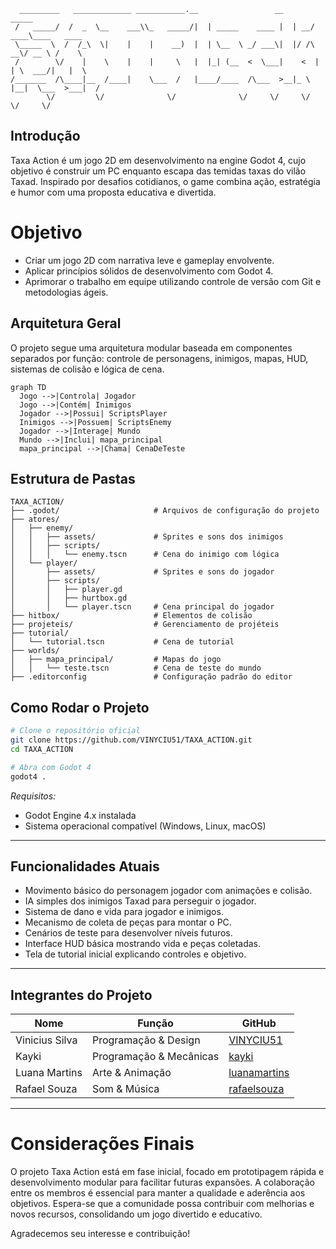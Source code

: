 
```
  _________   _____________ ___________.__                 __      _____                 
 /   _____/  /  _  \__    ___\\_   _____/|  | _____    ____ |  | __/ ____\____   ____     
 \_____  \  /  /_\  \|    |    |    __)  |  | \__  \ _/ ___\|  |/ /\   __\/ __ \ /    \    
 /        \/    |    \    |    |     \   |  |_| (__  <  \___|    <  |  | \  ___/|   |  \   
/_______  /\____|__  /____|    \___  /   |____/____  /\___  >__|_ \ |__|  \___  >___|  /   
        \/         \/              \/              \/     \/     \/           \/     \/    
``` 
## Introdução

Taxa Action é um jogo 2D em desenvolvimento na engine Godot 4, cujo objetivo é construir um PC enquanto escapa das temidas taxas do vilão Taxad. Inspirado por desafios cotidianos, o game combina ação, estratégia e humor com uma proposta educativa e divertida.

# Objetivo

- Criar um jogo 2D com narrativa leve e gameplay envolvente.
- Aplicar princípios sólidos de desenvolvimento com Godot 4.
- Aprimorar o trabalho em equipe utilizando controle de versão com Git e metodologias ágeis.

## Arquitetura Geral

O projeto segue uma arquitetura modular baseada em componentes separados por função: controle de personagens, inimigos, mapas, HUD, sistemas de colisão e lógica de cena.

```
graph TD
  Jogo -->|Controla| Jogador
  Jogo -->|Contém| Inimigos
  Jogador -->|Possui| ScriptsPlayer
  Inimigos -->|Possuem| ScriptsEnemy
  Jogador -->|Interage| Mundo
  Mundo -->|Inclui| mapa_principal
  mapa_principal -->|Chama| CenaDeTeste

```

## Estrutura de Pastas


```
TAXA_ACTION/
├── .godot/                     # Arquivos de configuração do projeto
├── atores/
│   ├── enemy/
│   │   ├── assets/             # Sprites e sons dos inimigos
│   │   ├── scripts/
│   │   │   └── enemy.tscn      # Cena do inimigo com lógica
│   └── player/
│       ├── assets/             # Sprites e sons do jogador
│       ├── scripts/
│       │   ├── player.gd
│       │   ├── hurtbox.gd
│       │   └── player.tscn     # Cena principal do jogador
├── hitbox/                     # Elementos de colisão
├── projeteis/                  # Gerenciamento de projéteis
├── tutorial/
│   └── tutorial.tscn           # Cena de tutorial
├── worlds/
│   ├── mapa_principal/         # Mapas do jogo
│   │   └── teste.tscn          # Cena de teste do mundo
├── .editorconfig               # Configuração padrão do editor

```

## Como Rodar o Projeto

```bash
# Clone o repositório oficial
git clone https://github.com/VINYCIU51/TAXA_ACTION.git
cd TAXA_ACTION

# Abra com Godot 4
godot4 .
```

*Requisitos:*  
- Godot Engine 4.x instalada  
- Sistema operacional compatível (Windows, Linux, macOS)  

---

## Funcionalidades Atuais

- Movimento básico do personagem jogador com animações e colisão.  
- IA simples dos inimigos Taxad para perseguir o jogador.  
- Sistema de dano e vida para jogador e inimigos.  
- Mecanismo de coleta de peças para montar o PC.  
- Cenários de teste para desenvolver níveis futuros.  
- Interface HUD básica mostrando vida e peças coletadas.  
- Tela de tutorial inicial explicando controles e objetivo.  

---

 ## Integrantes do Projeto

| Nome           | Função             | GitHub                                      |
|----------------|--------------------|---------------------------------------------|
| Vinicius Silva | Programação & Design| [VINYCIU51](https://github.com/VINYCIU51)  |
| Kayki          | Programação & Mecânicas | [kayki](https://github.com/kayki)           |
| Luana Martins  | Arte & Animação    | [luanamartins](https://github.com/luanamartins) |
| Rafael Souza   | Som & Música       | [rafaelsouza](https://github.com/rafaelsouza)  |

---

# Considerações Finais

O projeto Taxa Action está em fase inicial, focado em prototipagem rápida e desenvolvimento modular para facilitar futuras expansões. A colaboração entre os membros é essencial para manter a qualidade e aderência aos objetivos. Espera-se que a comunidade possa contribuir com melhorias e novos recursos, consolidando um jogo divertido e educativo.

Agradecemos seu interesse e contribuição!
